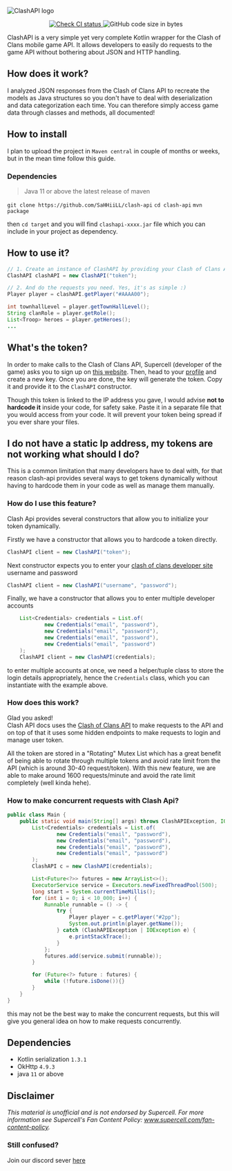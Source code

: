 ![ClashAPI logo](/src/main/resources/logo.png)

<p align="center">
  <a href="https://github.com/Lycoon/clash-api/actions/workflows/check-ci.yml">
    <img alt="Check CI status" src="https://github.com/Lycoon/clash-api/actions/workflows/check-ci.yml/badge.svg?branch=dev">
  </a>
  <img alt="GitHub code size in bytes" src="https://img.shields.io/github/languages/code-size/Lycoon/clash-api">
</p>

ClashAPI is a very simple yet very complete Kotlin wrapper for the Clash of Clans mobile game API. It allows developers to easily do requests to the game API without bothering about JSON and HTTP handling.

## How does it work?
I analyzed JSON responses from the Clash of Clans API to recreate the models as Java structures so you don't have to deal with deserialization and data categorization each time. You can therefore simply access game data through classes and methods, all documented!

## How to install
I plan to upload the project in `Maven central` in couple of months or weeks, but in the mean time follow this guide.

### Dependencies
> Java 11 or above
> the latest release of maven

`git clone https://github.com/SaHHiiLL/clash-api`
`cd clash-api` 
`mvn package`

then `cd target` and you will find `clashapi-xxxx.jar` file which you can include in your project as dependency.


## How to use it?
```java
// 1. Create an instance of ClashAPI by providing your Clash of Clans API token to the constructor
ClashAPI clashAPI = new ClashAPI("token");

// 2. And do the requests you need. Yes, it's as simple :)
Player player = clashAPI.getPlayer("#AAAA00");

int townhallLevel = player.getTownHallLevel();
String clanRole = player.getRole();
List<Troop> heroes = player.getHeroes();
...
```

## What's the token?
In order to make calls to the Clash of Clans API, Supercell (developer of the game) asks you to sign up on [this website](https://developer.clashofclans.com/#/register). Then, head to your [profile](https://developer.clashofclans.com/#/account) and create a new key. Once you are done, the key will generate the token. Copy it and provide it to the `ClashAPI` constructor.

Though this token is linked to the IP address you gave, I would advise **not to hardcode it** inside your code, for safety sake. Paste it in a separate file that you would access from your code. It will prevent your token being spread if you ever share your files.

## I do not have a static Ip address, my tokens are not working what should I do?
This is a common limitation that many developers have to deal with, for that reason clash-api provides several ways to get tokens dynamically without having to 
hardcode them in your code as well as manage them manually. 

### How do I use this feature?
Clash Api provides several constructors that allow you to initialize your token dynamically.

Firstly we have a constructor that allows you to hardcode a token directly.

```java
ClashAPI client = new ClashAPI("token");
```

Next constructor expects you to enter your [clash of clans developer site](https://developer.clashofclans.com/#/register) username and password

```java
ClashAPI client = new ClashAPI("username", "password");
```

Finally, we have a constructor that allows you to enter multiple developer accounts 
```java
    List<Credentials> credentials = List.of(
            new Credentials("email", "password"),
            new Credentials("email", "password"),
            new Credentials("email", "password"),
            new Credentials("email", "password")
    );
    ClashAPI client = new ClashAPI(credentials);
```
to enter multiple accounts at once, we need a helper/tuple class to store the login details appropriately, 
hence the `Credentials` class, which you can instantiate with the example above.


### How does this work?
Glad you asked!<br/>
Clash API docs uses the [Clash of Clans API](https://developer.clashofclans.com/api-docs/v1/) to make requests to the API and on top of that it uses some hidden endpoints to make requests to login and manage user token. 

All the token are stored in a "Rotating" Mutex List which has a great benefit of 
being able to rotate through multiple tokens and avoid rate limit from the API 
(which is around 30-40 request/token).
With this new feature, we are able to make around 1600 requests/minute and avoid the rate limit completely (well kinda hehe). 

### How to make concurrent requests with Clash Api?
```java
public class Main {
    public static void main(String[] args) throws ClashAPIException, IOException {
        List<Credentials> credentials = List.of(
                new Credentials("email", "password"),
                new Credentials("email", "password"),
                new Credentials("email", "password"),
                new Credentials("email", "password")
        );
        ClashAPI c = new ClashAPI(credentials);

        List<Future<?>> futures = new ArrayList<>();
        ExecutorService service = Executors.newFixedThreadPool(500);
        long start = System.currentTimeMillis();
        for (int i = 0; i < 10_000; i++) {
            Runnable runnable = () -> {
                try {
                    Player player = c.getPlayer("#2pp");
                    System.out.println(player.getName());
                } catch (ClashAPIException | IOException e) {
                    e.printStackTrace();
                }
            };
            futures.add(service.submit(runnable));
        }

        for (Future<?> future : futures) {
            while (!future.isDone()){}
        }
    }
}
```
this may not be the best way to make the concurrent requests, but this will give you general idea on how to make requests concurrently. 
## Dependencies
* Kotlin serialization `1.3.1`
* OkHttp `4.9.3`
* java `11` or above

## Disclaimer
*This material is unofficial and is not endorsed by Supercell. For more information see Supercell's Fan Content Policy: www.supercell.com/fan-content-policy.*

### Still confused?
Join our discord sever [here](https://discord.gg/clashapi)